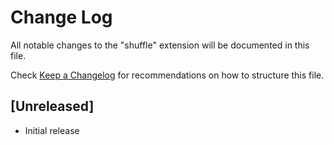 # Change Log

All notable changes to the "shuffle" extension will be documented in this file.

Check [Keep a Changelog](http://keepachangelog.com/) for recommendations on how to structure this file.

## [Unreleased]

- Initial release